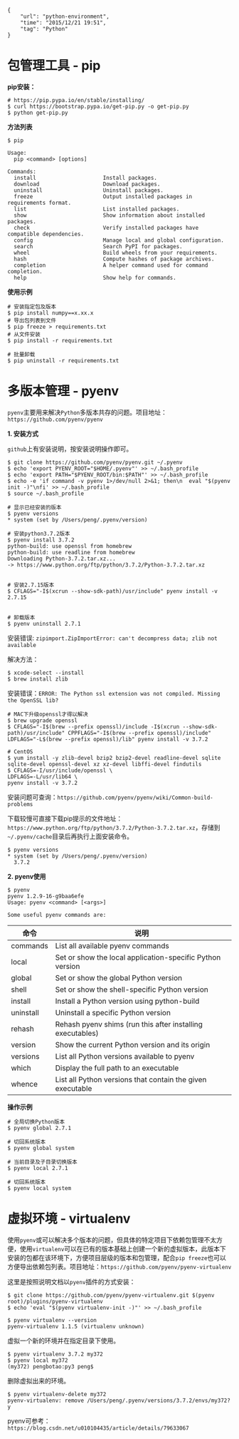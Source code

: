 ```
{
    "url": "python-environment",
    "time": "2015/12/21 19:51",
    "tag": "Python"
}
```

# 包管理工具 - pip

**pip安装：**

```
# https://pip.pypa.io/en/stable/installing/
$ curl https://bootstrap.pypa.io/get-pip.py -o get-pip.py
$ python get-pip.py
```

**方法列表**

```
$ pip

Usage:
  pip <command> [options]

Commands:
  install                     Install packages.
  download                    Download packages.
  uninstall                   Uninstall packages.
  freeze                      Output installed packages in requirements format.
  list                        List installed packages.
  show                        Show information about installed packages.
  check                       Verify installed packages have compatible dependencies.
  config                      Manage local and global configuration.
  search                      Search PyPI for packages.
  wheel                       Build wheels from your requirements.
  hash                        Compute hashes of package archives.
  completion                  A helper command used for command completion.
  help                        Show help for commands.
```

**使用示例**

```
# 安装指定包及版本
$ pip install numpy==x.xx.x
# 导出包列表到文件
$ pip freeze > requirements.txt
# 从文件安装
$ pip install -r requirements.txt

# 批量卸载
$ pip uninstall -r requirements.txt
```

# 多版本管理 - pyenv

`pyenv`主要用来解决`Python`多版本共存的问题。项目地址：`https://github.com/pyenv/pyenv`

**1. 安装方式**

`github`上有安装说明，按安装说明操作即可。

```
$ git clone https://github.com/pyenv/pyenv.git ~/.pyenv
$ echo 'export PYENV_ROOT="$HOME/.pyenv"' >> ~/.bash_profile
$ echo 'export PATH="$PYENV_ROOT/bin:$PATH"' >> ~/.bash_profile
$ echo -e 'if command -v pyenv 1>/dev/null 2>&1; then\n  eval "$(pyenv init -)"\nfi' >> ~/.bash_profile
$ source ~/.bash_profile

# 显示已经安装的版本
$ pyenv versions
* system (set by /Users/peng/.pyenv/version)

# 安装python3.7.2版本
$ pyenv install 3.7.2
python-build: use openssl from homebrew
python-build: use readline from homebrew
Downloading Python-3.7.2.tar.xz...
-> https://www.python.org/ftp/python/3.7.2/Python-3.7.2.tar.xz


# 安装2.7.15版本
$ CFLAGS="-I$(xcrun --show-sdk-path)/usr/include" pyenv install -v 2.7.15


# 卸载版本
$ pyenv uninstall 2.7.1
```

安装错误: `zipimport.ZipImportError: can't decompress data; zlib not available`

解决方法：

```
$ xcode-select --install
$ brew install zlib
```

安装错误：`ERROR: The Python ssl extension was not compiled. Missing the OpenSSL lib?`

```
# MAC下升级openssl才得以解决
$ brew upgrade openssl
$ CFLAGS="-I$(brew --prefix openssl)/include -I$(xcrun --show-sdk-path)/usr/include" CPPFLAGS="-I$(brew --prefix openssl)/include" LDFLAGS="-L$(brew --prefix openssl)/lib" pyenv install -v 3.7.2

# CentOS
$ yum install -y zlib-devel bzip2 bzip2-devel readline-devel sqlite sqlite-devel openssl-devel xz xz-devel libffi-devel findutils
$ CFLAGS=-I/usr/include/openssl \
LDFLAGS=-L/usr/lib64 \
pyenv install -v 3.7.2
```

安装问题可查询：`https://github.com/pyenv/pyenv/wiki/Common-build-problems`


下载较慢可直接下载pip提示的文件地址：`https://www.python.org/ftp/python/3.7.2/Python-3.7.2.tar.xz`，存储到 `~/.pyenv/cache`目录后再执行上面安装命令。

```
$ pyenv versions
* system (set by /Users/peng/.pyenv/version)
  3.7.2
```


**2. pyenv使用**

```
$ pyenv
pyenv 1.2.9-16-g9baa6efe
Usage: pyenv <command> [<args>]

Some useful pyenv commands are:
```

命令|说明
---|---
commands    |List all available pyenv commands
local       |Set or show the local application-specific Python version
global      |Set or show the global Python version
shell       |Set or show the shell-specific Python version
install     |Install a Python version using python-build
uninstall   |Uninstall a specific Python version
rehash      |Rehash pyenv shims (run this after installing executables)
version     |Show the current Python version and its origin
versions    |List all Python versions available to pyenv
which       |Display the full path to an executable
whence      |List all Python versions that contain the given executable

**操作示例**

```
# 全局切换Python版本
$ pyenv global 2.7.1

# 切回系统版本
$ pyenv global system

# 当前目录及子目录切换版本
$ pyenv local 2.7.1

# 切回系统版本
$ pyenv local system
```


# 虚拟环境 - virtualenv
使用`pyenv`或可以解决多个版本的问题，但具体的特定项目下依赖包管理不太方便，使用`virtualenv`可以在已有的版本基础上创建一个新的虚拟版本，此版本下安装的包都在该环境下，方便项目层级的版本和包管理，配合`pip freeze`也可以方便导出依赖包列表。项目地址：`https://github.com/pyenv/pyenv-virtualenv`

这里是按照说明文档以`pyenv`插件的方式安装：

```
$ git clone https://github.com/pyenv/pyenv-virtualenv.git $(pyenv root)/plugins/pyenv-virtualenv
$ echo 'eval "$(pyenv virtualenv-init -)"' >> ~/.bash_profile

$ pyenv virtualenv --version
pyenv-virtualenv 1.1.5 (virtualenv unknown)
```

虚拟一个新的环境并在指定目录下使用。

```
$ pyenv virtualenv 3.7.2 my372
$ pyenv local my372
(my372) pengbotao:py3 peng$
```

删除虚拟出来的环境。

```
$ pyenv virtualenv-delete my372
pyenv-virtualenv: remove /Users/peng/.pyenv/versions/3.7.2/envs/my372? y
```

pyenv可参考：`https://blog.csdn.net/u010104435/article/details/79633067`

